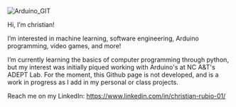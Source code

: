 
![Arduino_GIT](https://user-images.githubusercontent.com/98237169/179842025-045304b0-26db-4a49-8da2-654409891787.jpg)


Hi, I’m christian!

I’m interested in machine learning, software engineering, Arduino programming, video games, and more!

I’m currently learning the basics of computer programming through python, but my interest was initially piqued working with Arduino's at NC A&T's ADEPT Lab. 
For the moment, this Github page is not developed, and is a work in progress as I add in my personal or class projects.

Reach me on my LinkedIn: https://www.linkedin.com/in/christian-rubio-01/





<!---
c-rubio/c-rubio is a ✨ special ✨ repository because its `README.md` (this file) appears on your GitHub profile.
You can click the Preview link to take a look at your changes.
--->
